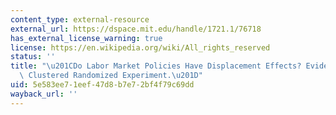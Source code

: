 ```yaml
---
content_type: external-resource
external_url: https://dspace.mit.edu/handle/1721.1/76718
has_external_license_warning: true
license: https://en.wikipedia.org/wiki/All_rights_reserved
status: ''
title: "\u201CDo Labor Market Policies Have Displacement Effects? Evidence from a\
  \ Clustered Randomized Experiment.\u201D"
uid: 5e583ee7-1eef-47d8-b7e7-2bf4f79c69dd
wayback_url: ''
---
```

